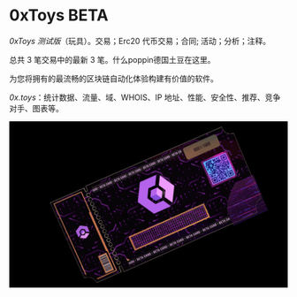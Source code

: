 # 0xToys BETA

*0xToys 测试版*（玩具）。交易；Erc20 代币交易；合同; 活动；分析；注释。

总共 3 笔交易中的最新 3 笔。什么poppin德国土豆在这里。

为您将拥有的最流畅的区块链自动化体验构建有价值的软件。

*0x.toys*：统计数据、流量、域、WHOIS、IP 地址、性能、安全性、推荐、竞争对手、图表等。

![nft](01.png)
